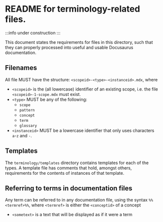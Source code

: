 # README for terminology-related files.

:::info
under construction
:::

This document states the requirements for files in this directory, such that they can properly processed into useful and usable Docusaurus documentation.

## Filenames

All file MUST have the structure: `<scopeid>-<type>-<instanceid>.mdx`, where

- `<scopeid>` is the (all lowercase) identifier of an existing scope, i.e. the file `<scopeid>-1-scope.mdx` must exist.
- `<type>` MUST be any of the following:
  - `scope`
  - `pattern`
  - `concept`
  - `term`
  - `glossary`
- `<instanceid>` MUST be a lowercase identifier that only uses characters `a`-`z` and `-`.

## Templates

The `terminology/templates` directory contains templates for each of the types. A template file has comments that hold, amongst others, requirements for the contents of instances of that template.

## Referring to terms in documentation files

Any term can be referred to in any documentation file, using the syntax `%%<termref>%%`, where `<termref>` is either the `<conceptid>` of a concept

- `<sometext>` is a text that will be displayed as if it were a term

